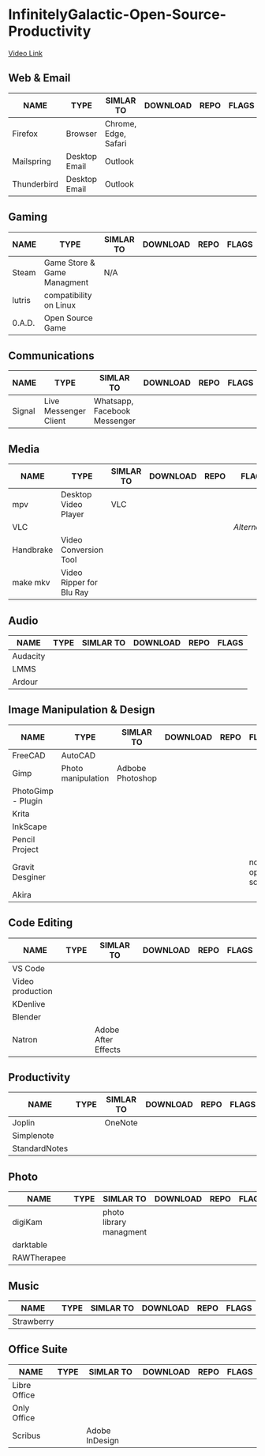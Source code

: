 # InfinitelyGalactic-Open-Source-Productivity

[Video Link](https://youtu.be/j3koOJRUWCc)

## Web & Email

| NAME        | TYPE          | SIMLAR TO            | DOWNLOAD | REPO | FLAGS |
| ----------- | ------------- | -------------------- | -------- | ---- | ----- |
| Firefox     | Browser       | Chrome, Edge, Safari |          |      |       |
| Mailspring  | Desktop Email | Outlook              |          |      |       |
| Thunderbird | Desktop Email | Outlook              |          |      |       |

## Gaming

| NAME   | TYPE                        | SIMLAR TO | DOWNLOAD | REPO | FLAGS |
| ------ | --------------------------- | --------- | -------- | ---- | ----- |
| Steam  | Game Store & Game Managment | N/A       |          |      |       |
| lutris | compatibility on Linux      |           |          |      |       |
| 0.A.D. | Open Source Game            |           |          |      |       |

## Communications

| NAME   | TYPE                  | SIMLAR TO                    | DOWNLOAD | REPO | FLAGS |
| ------ | --------------------- | ---------------------------- | -------- | ---- | ----- |
| Signal | Live Messenger Client | Whatsapp, Facebook Messenger |          |      |       |

## Media

| NAME      | TYPE                     | SIMLAR TO | DOWNLOAD | REPO | FLAGS         |
| --------- | ------------------------ | --------- | -------- | ---- | ------------- |
| mpv       | Desktop Video Player     | VLC       |          |      |               |
| VLC       |                          |           |          |      | *Alternative* |
| Handbrake | Video Conversion Tool    |           |          |      |               |
| make mkv  | Video Ripper for Blu Ray |           |          |      |               |

## Audio

| NAME     | TYPE | SIMLAR TO | DOWNLOAD | REPO | FLAGS |
| -------- | ---- | --------- | -------- | ---- | ----- |
| Audacity |      |           |          |      |       |
| LMMS     |      |           |          |      |       |
| Ardour   |      |           |          |      |       |

## Image Manipulation & Design

| NAME               | TYPE               | SIMLAR TO        | DOWNLOAD | REPO | FLAGS           |
| ------------------ | ------------------ | ---------------- | -------- | ---- | --------------- |
| FreeCAD            | AutoCAD            |                  |          |      |                 |
| Gimp               | Photo manipulation | Adbobe Photoshop |          |      |                 |
| PhotoGimp - Plugin |                    |                  |          |      |                 |
| Krita              |                    |                  |          |      |                 |
| InkScape           |                    |                  |          |      |                 |
| Pencil Project     |                    |                  |          |      |                 |
| Gravit Desginer    |                    |                  |          |      | not open source |
| Akira              |                    |                  |          |      |                 |

## Code Editing

| NAME             | TYPE | SIMLAR TO           | DOWNLOAD | REPO | FLAGS |
| ---------------- | ---- | ------------------- | -------- | ---- | ----- |
| VS Code          |      |                     |          |      |       |
| Video production |      |                     |          |      |       |
| KDenlive         |      |                     |          |      |       |
| Blender          |      |                     |          |      |       |
| Natron           |      | Adobe After Effects |          |      |       |

## Productivity

| NAME          | TYPE | SIMLAR TO | DOWNLOAD | REPO | FLAGS |
| ------------- | ---- | --------- | -------- | ---- | ----- |
| Joplin        |      | OneNote   |          |      |       |
| Simplenote    |      |           |          |      |       |
| StandardNotes |      |           |          |      |       |

## Photo

| NAME        | TYPE | SIMLAR TO               | DOWNLOAD | REPO | FLAGS |
| ----------- | ---- | ----------------------- | -------- | ---- | ----- |
| digiKam     |      | photo library managment |          |      |       |
| darktable   |      |                         |          |      |       |
| RAWTherapee |      |                         |          |      |       |

## Music

| NAME       | TYPE | SIMLAR TO | DOWNLOAD | REPO | FLAGS |
| ---------- | ---- | --------- | -------- | ---- | ----- |
| Strawberry |      |           |          |      |       |

## Office Suite

| NAME         | TYPE | SIMLAR TO      | DOWNLOAD | REPO | FLAGS |
| ------------ | ---- | -------------- | -------- | ---- | ----- |
| Libre Office |      |                |          |      |       |
| Only Office  |      |                |          |      |       |
| Scribus      |      | Adobe InDesign |          |      |       |
